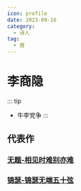 ```yaml
---
icon: profile
date: 2023-09-16
category:
  - 诗人
tag:
  - 唐
---
```


# 李商隐

<!-- more -->

::: tip
- 牛李党争
:::

## 代表作

### [无题-相见时难别亦难](../诗词/无题_李商隐.md)

### [锦瑟-锦瑟无端五十弦](../诗词/锦瑟.md)